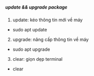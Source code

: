 ##### update && upgrade package

1. update: kéo thông tin mới về máy  
- sudo apt update
2. upgrade: nâng cấp thông tin về máy 
- sudo apt upgrade
3. clear: giọn dẹp terminal
- clear